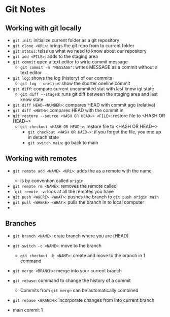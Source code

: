 # Git Notes

## Working with git locally 

- `git init`: initialize current folder as a git repository
- `git clone <URL>`: brings the git repo from <URL> to current folder
- `git status`: telss us what we need to know about our repository
- `git add <FILE>`: adds <FILE> to the staging area
- `git commit` open a text editor to wirte commit message
	- `git commit -m "MESSAGE"`: writes MESSAGE as a commit without a text editor
- `git log`: shows the log (history) of our commits
	- `git log --oneline`: show the shorter oneline commit
- `git diff`: compare current uncommited stat with last know igt state
	- `git diff --staged`: runs git diff between the staging area and last know state
- `git diff HEAD~<NUMBER>`: compares HEAD with commit <NUMBER> ago (relative)
- `git diff <HASH>`: compares HEAD with the commit in <HASH>
- `git restore --source <HASH OR HEAD~> <FILE>`: restore file to <HASH OR HEAD~>
	- `git checkout <HASH OR HEAD~>`: restore file to <HASH OR HEAD~>	
		- `git checkout <HASH OR HAED~>`: if you forget the file, you end up in detach state
		- `git switch main`: go back to main
 
## Working with remotes

- `git remote add <NAME> <URL>`: adds the <URL> as a remote with the name <NAME>
	- <NAME> is by convention called `origin`
- `git remote rm <NAME>`: removes the remote called <NAME>
- ` git remote -v`: look at all the remotes you have
- `git push <WHERE> <WHAT>`: pushes the <WHAT> branch to <WHERE>
	`git push origin main`
- `git pull <WHERE> <WHAT>`: pulls the <WHAT> branch in <WHERE> to local computer
- 

## Branches

- `git branch <NAME>`: crate branch <NAME> where you are (HEAD)
- `git switch -c <NAME>`: move to the branch <NAME>
	- `git checkout -b <NAME>`: create and move to the branch <NAME> in 1 command


- `git merge <BRANCH>`: merge <BRANCH> into your current branch
- `git rebase`: command to change the history of a commit
	- Commits from `git merge` can be automatically combined
- `git rebase <BRANCH>`: incorporate changes from <BRANCH> into current branch

- main commit 1
